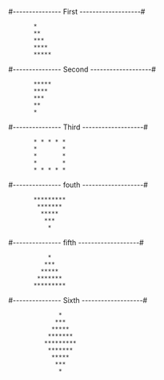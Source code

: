 
#--------------- First -------------------#

           *
           **
           ***
           **** 
           *****

#--------------- Second -------------------#

           *****
           ****
           ***
           **
           *

#--------------- Third -------------------#

           * * * * * 
           *       *
           *       *
           *       *
           * * * * *


#--------------- fouth -------------------#

           *********
            *******
             *****
              ***
               *


#--------------- fifth -------------------#

               *
              ***
             *****
            *******
           *********



#--------------- Sixth -------------------#

                  *
                 ***
                *****
               *******
              *********
               *******
                *****
                 ***
                  *


